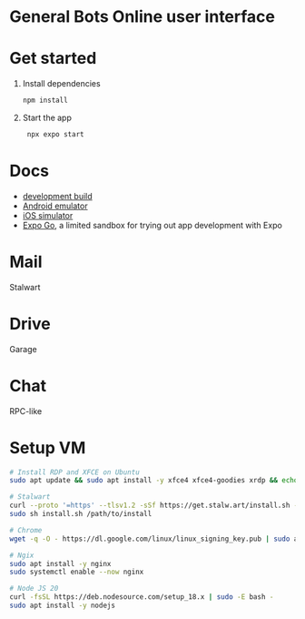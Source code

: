 # General Bots Online user interface

# Get started

1. Install dependencies

   ```bash
   npm install
   ```

2. Start the app

   ```bash
    npx expo start
   ```
# Docs

- [development build](https://docs.expo.dev/develop/development-builds/introduction/)
- [Android emulator](https://docs.expo.dev/workflow/android-studio-emulator/)
- [iOS simulator](https://docs.expo.dev/workflow/ios-simulator/)
- [Expo Go](https://expo.dev/go), a limited sandbox for trying out app development with Expo


# Mail 
Stalwart

# Drive

Garage

# Chat 

RPC-like


# Setup VM
```bash
# Install RDP and XFCE on Ubuntu 
sudo apt update && sudo apt install -y xfce4 xfce4-goodies xrdp && echo "xfce4-session" > ~/.xsession && sudo sed -i 's/^exec/#exec/' /etc/xrdp/startwm.sh && echo "exec startxfce4" | sudo tee -a /etc/xrdp/startwm.sh && sudo systemctl enable --now xrdp 

# Stalwart 
curl --proto '=https' --tlsv1.2 -sSf https://get.stalw.art/install.sh -o install.sh 
sudo sh install.sh /path/to/install 

# Chrome 
wget -q -O - https://dl.google.com/linux/linux_signing_key.pub | sudo apt-key add - sudo sh -c 'echo "deb [arch=amd64] http://dl.google.com/linux/chrome/deb/ stable main" > /etc/apt/sources.list.d/google-chrome.list' sudo apt update sudo apt install google-chrome-stable 

# Ngix
sudo apt install -y nginx
sudo systemctl enable --now nginx

# Node JS 20
curl -fsSL https://deb.nodesource.com/setup_18.x | sudo -E bash -
sudo apt install -y nodejs

```
